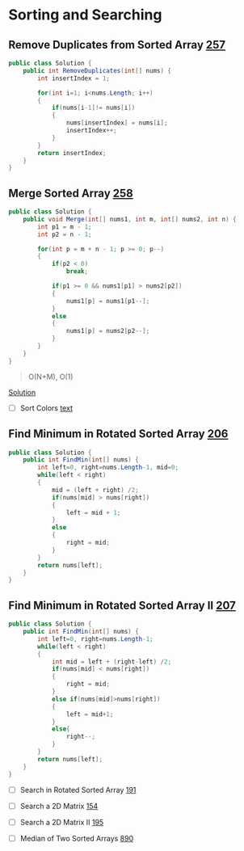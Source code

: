 # Sorting and Searching

## Remove Duplicates from Sorted Array [257](https://leetcode.com/explore/interview/card/microsoft/47/sorting-and-searching/257/)

```C#
public class Solution {
    public int RemoveDuplicates(int[] nums) {
        int insertIndex = 1;

        for(int i=1; i<nums.Length; i++)
        {
            if(nums[i-1]!= nums[i])
            {
                nums[insertIndex] = nums[i];
                insertIndex++;
            }
        }
        return insertIndex;
    }
}
```

## Merge Sorted Array [258](https://leetcode.com/explore/interview/card/microsoft/47/sorting-and-searching/258/)

```C#
public class Solution {
    public void Merge(int[] nums1, int m, int[] nums2, int n) {
        int p1 = m - 1;
        int p2 = n - 1;

        for(int p = m + n - 1; p >= 0; p--)
        {
            if(p2 < 0)
                break;

            if(p1 >= 0 && nums1[p1] > nums2[p2])
            {
                nums1[p] = nums1[p1--];
            }
            else
            {
                nums1[p] = nums2[p2--];
            }
        }
    }
}
```

> O(N+M), O(1)

[Solution](https://leetcode.com/problems/merge-sorted-array/editorial/)

- [ ] Sort Colors [text](https://leetcode.com/explore/interview/card/microsoft/47/sorting-and-searching/193/)

## Find Minimum in Rotated Sorted Array [206](https://leetcode.com/explore/interview/card/microsoft/47/sorting-and-searching/206/)

```C#
public class Solution {
    public int FindMin(int[] nums) {
        int left=0, right=nums.Length-1, mid=0;
        while(left < right)
        {
            mid = (left + right) /2;
            if(nums[mid] > nums[right])
            {
                left = mid + 1;
            }
            else
            {
                right = mid;
            }
        }
        return nums[left];
    }
}
```

## Find Minimum in Rotated Sorted Array II [207](https://leetcode.com/explore/interview/card/microsoft/47/sorting-and-searching/207/)

```C#
public class Solution {
    public int FindMin(int[] nums) {
        int left=0, right=nums.Length-1;
        while(left < right)
        {
            int mid = left + (right-left) /2;
            if(nums[mid] < nums[right])
            {
                right = mid;
            }
            else if(nums[mid]>nums[right])
            {
                left = mid+1;
            }
            else{
                right--;
            }
        }
        return nums[left];
    }
}
```

- [ ] Search in Rotated Sorted Array [191](https://leetcode.com/explore/interview/card/microsoft/47/sorting-and-searching/191/)
- [ ]  Search a 2D Matrix [154](https://leetcode.com/explore/interview/card/microsoft/47/sorting-and-searching/154/)
- [ ]  Search a 2D Matrix II [195](https://leetcode.com/explore/interview/card/microsoft/47/sorting-and-searching/195/)
- [ ]  Median of Two Sorted Arrays [890](https://leetcode.com/explore/interview/card/microsoft/47/sorting-and-searching/890/)

